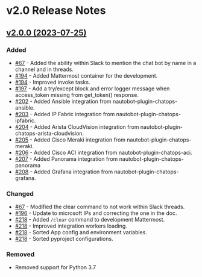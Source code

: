 <!-- markdownlint-disable MD024 -->
# v2.0 Release Notes

<!-- towncrier release notes start -->
## [v2.0.0 (2023-07-25)](https://github.com/nautobot/nautobot-plugin-chatops/releases/tag/v2.0.0)

### Added

- [#67](https://github.com/nautobot/nautobot-plugin-chatops/issues/67) - Added the ability within Slack to mention the chat bot by name in a channel and in threads.
- [#194](https://github.com/nautobot/nautobot-plugin-chatops/issues/194) - Added Mattermost container for the development.
- [#194](https://github.com/nautobot/nautobot-plugin-chatops/issues/194) - Improved invoke tasks.
- [#197](https://github.com/nautobot/nautobot-plugin-chatops/issues/197) - Add a try/except block and error logger message when access_token missing from get_token() response.
- [#202](https://github.com/nautobot/nautobot-plugin-chatops/issues/202) - Added Ansible integration from nautobot-plugin-chatops-ansible.
- [#203](https://github.com/nautobot/nautobot-plugin-chatops/issues/203) - Added IP Fabric integration from nautobot-plugin-chatops-ipfabric.
- [#204](https://github.com/nautobot/nautobot-plugin-chatops/issues/204) - Added Arista CloudVision integration from nautobot-plugin-chatops-arista-cloudvision.
- [#205](https://github.com/nautobot/nautobot-plugin-chatops/issues/205) - Added Cisco Meraki integration from nautobot-plugin-chatops-meraki.
- [#206](https://github.com/nautobot/nautobot-plugin-chatops/issues/206) - Added Cisco ACI integration from nautobot-plugin-chatops-aci.
- [#207](https://github.com/nautobot/nautobot-plugin-chatops/issues/207) - Added Panorama integration from nautobot-plugin-chatops-panorama
- [#208](https://github.com/nautobot/nautobot-plugin-chatops/issues/208) - Added Grafana integration from nautobot-plugin-chatops-grafana.

### Changed

- [#67](https://github.com/nautobot/nautobot-plugin-chatops/issues/67) - Modified the clear command to not work within Slack threads.
- [#196](https://github.com/nautobot/nautobot-plugin-chatops/issues/196) - Update to microsoft IPs and correcting the one in the doc.
- [#218](https://github.com/nautobot/nautobot-plugin-chatops/issues/218) - Added `/clear` command to development Mattermost.
- [#218](https://github.com/nautobot/nautobot-plugin-chatops/issues/218) - Improved integration workers loading.
- [#218](https://github.com/nautobot/nautobot-plugin-chatops/issues/218) - Sorted App config and environment variables.
- [#218](https://github.com/nautobot/nautobot-plugin-chatops/issues/218) - Sorted pyproject configurations.

### Removed

- Removed support for Python 3.7
